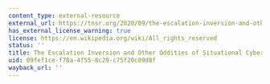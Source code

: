 ```yaml
---
content_type: external-resource
external_url: https://tnsr.org/2020/09/the-escalation-inversion-and-other-oddities-of-situational-cyber-stability/
has_external_license_warning: true
license: https://en.wikipedia.org/wiki/All_rights_reserved
status: ''
title: The Escalation Inversion and Other Oddities of Situational Cyber Stability
uid: 09fef1ce-f78a-4f55-8c29-c75f20c09d8f
wayback_url: ''
---
```

